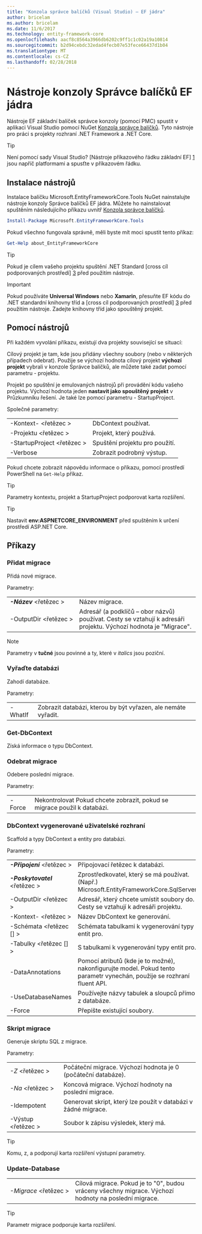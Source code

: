 ```yaml
---
title: "Konzola správce balíčků (Visual Studio) – EF jádra"
author: bricelam
ms.author: bricelam
ms.date: 11/6/2017
ms.technology: entity-framework-core
ms.openlocfilehash: aacf8c8564a3966db6202c9ff1c1c02a19a10814
ms.sourcegitcommit: b2d94cebdc32edad4fecb07e53fece66437d1b04
ms.translationtype: MT
ms.contentlocale: cs-CZ
ms.lasthandoff: 02/28/2018
---
```

<a name="ef-core-package-manager-console-tools"></a>Nástroje konzoly Správce balíčků EF jádra
=====================================
Nástroje EF základní balíček správce konzoly (pomocí PMC) spustit v aplikaci Visual Studio pomocí NuGet [Konzola správce balíčků][2].
Tyto nástroje pro práci s projekty rozhraní .NET Framework a .NET Core.

> [!TIP]
> Není pomocí sady Visual Studio? [Nástroje příkazového řádku základní EF] [ 1] jsou napříč platformami a spusťte v příkazovém řádku.

<a name="installing-the-tools"></a>Instalace nástrojů
--------------------
Instalace balíčku Microsoft.EntityFrameworkCore.Tools NuGet nainstalujte nástroje konzoly Správce balíčků EF jádra.
Můžete ho nainstalovat spuštěním následujícího příkazu uvnitř [Konzola správce balíčků][2].

``` powershell
Install-Package Microsoft.EntityFrameworkCore.Tools
```

Pokud všechno fungovala správně, měli byste mít moci spustit tento příkaz:

``` powershell
Get-Help about_EntityFrameworkCore
```
> [!TIP]
> Pokud je cílem vašeho projektu spuštění .NET Standard [cross cíl podporovaných prostředí] [ 3] před použitím nástroje.

> [!IMPORTANT]
> Pokud používáte **Universal Windows** nebo **Xamarin**, přesuňte EF kódu do .NET standardní knihovny tříd a [cross cíl podporovaných prostředí] [ 3] před použitím nástroje. Zadejte knihovny tříd jako spouštěný projekt.

<a name="using-the-tools"></a>Pomocí nástrojů
---------------
Při každém vyvolání příkazu, existují dva projekty související se situací:

Cílový projekt je tam, kde jsou přidány všechny soubory (nebo v některých případech odebrat). Použije se výchozí hodnota cílový projekt **výchozí projekt** vybrali v konzole Správce balíčků, ale můžete také zadat pomocí parametru - projektu.

Projekt po spuštění je emulovaných nástrojů při provádění kódu vašeho projektu. Výchozí hodnota jeden **nastavit jako spouštěný projekt** v Průzkumníku řešení. Je také lze pomocí parametru - StartupProject.

Společné parametry:

|                           |                             |
|:--------------------------|:----------------------------|
| -Kontext- \<řetězec >        | DbContext používat.       |
| -Projektu \<řetězec >        | Projekt, který používá.         |
| -StartupProject \<řetězec > | Spuštění projektu pro použití. |
| -Verbose                  | Zobrazit podrobný výstup.        |

Pokud chcete zobrazit nápovědu informace o příkazu, pomocí prostředí PowerShell na `Get-Help` příkaz.

> [!TIP]
> Parametry kontextu, projekt a StartupProject podporovat karta rozšíření.

> [!TIP]
> Nastavit **env:ASPNETCORE_ENVIRONMENT** před spuštěním k určení prostředí ASP.NET Core.

<a name="commands"></a>Příkazy
--------

### <a name="add-migration"></a>Přidat migrace

Přidá nové migrace.

Parametry:

|                                   |                                                                                                                  |
|:----------------------------------|:-----------------------------------------------------------------------------------------------------------------|
| ***-Název*** \<řetězec >             | Název migrace.                                                                                       |
| <nobr>-OutputDir \<řetězec ></nobr> | Adresář (a podklíčů – obor názvů) používat. Cesty se vztahují k adresáři projektu. Výchozí hodnota je "Migrace". |

> [!NOTE]
> Parametry v **tučné** jsou povinné a ty, které v *italics* jsou poziční.

### <a name="drop-database"></a>Vyřaďte databázi

Zahodí databáze.

Parametry:

|         |                                                          |
|:--------|:---------------------------------------------------------|
| -WhatIf | Zobrazit databázi, kterou by být vyřazen, ale nemáte vyřadit. |

### <a name="get-dbcontext"></a>Get-DbContext

Získá informace o typu DbContext.

### <a name="remove-migration"></a>Odebrat migrace

Odebere poslední migrace.

Parametry:

|        |                                                                       |
|:-------|:----------------------------------------------------------------------|
| -Force | Nekontrolovat Pokud chcete zobrazit, pokud se migrace použil k databázi. |

### <a name="scaffold-dbcontext"></a>DbContext vygenerované uživatelské rozhraní

Scaffold a typy DbContext a entity pro databázi.

Parametry:

|                                          |                                                                                                  |
|:-----------------------------------------|:-------------------------------------------------------------------------------------------------|
| <nobr>***-Připojení*** \<řetězec ></nobr> | Připojovací řetězec k databázi.                                                           |
| ***-Poskytovatel*** \<řetězec >                | Zprostředkovatel, který se má používat. (Např.) Microsoft.EntityFrameworkCore.SqlServer)                              |
| -OutputDir \<řetězec >                     | Adresář, který chcete umístit soubory do. Cesty se vztahují k adresáři projektu.                      |
| -Kontext- \<řetězec >                       | Název DbContext ke generování.                                                           |
| -Schémata \<řetězec [] >                     | Schémata tabulkami k vygenerování typy entit pro.                                              |
| -Tabulky \<řetězec [] >                      | S tabulkami k vygenerování typy entit pro.                                                         |
| -DataAnnotations                         | Pomocí atributů (kde je to možné), nakonfigurujte model. Pokud tento parametr vynechán, použije se rozhraní fluent API. |
| -UseDatabaseNames                        | Používejte názvy tabulek a sloupců přímo z databáze.                                           |
| -Force                                   | Přepište existující soubory.                                                                        |

### <a name="script-migration"></a>Skript migrace

Generuje skriptu SQL z migrace.

Parametry:

|                   |                                                                    |
|:------------------|:-------------------------------------------------------------------|
| *-Z* \<řetězec > | Počáteční migrace. Výchozí hodnota je 0 (počáteční databáze).      |
| *-Na* \<řetězec >   | Koncová migrace. Výchozí hodnoty na poslední migrace.              |
| -Idempotent       | Generovat skript, který lze použít v databázi v žádné migrace. |
| -Výstup \<řetězec > | Soubor k zápisu výsledek, který má.                                   |

> [!TIP]
> Komu, z, a podporují karta rozšíření výstupní parametry.

### <a name="update-database"></a>Update-Database

|                                     |                                                                                                |
|:------------------------------------|:-----------------------------------------------------------------------------------------------|
| <nobr>*-Migrace* \<řetězec ></nobr> | Cílová migrace. Pokud je to "0", budou vráceny všechny migrace. Výchozí hodnoty na poslední migrace. |

> [!TIP]
> Parametr migrace podporuje karta rozšíření.


  [1]: dotnet.md
  [2]: https://docs.microsoft.com/nuget/tools/package-manager-console
  [3]: index.md#frameworks
